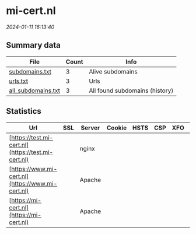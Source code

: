 # mi-cert.nl
*2024-01-11 16:13:40*
## Summary data
| File       | Count | Info |
|------------|-------|------|
|[subdomains.txt](/data/mi-cert.nl/subdomains.txt)|3|Alive subdomains|
|[urls.txt](/data/mi-cert.nl/urls.txt)|3|Urls|
|[all_subdomains.txt](/data/mi-cert.nl/all_subdomains.txt)|3|All found subdomains (history)|
## Statistics
| Url | SSL | Server | Cookie | HSTS | CSP | XFO | XXP | RP | Tech |Title |
|------------|-------|------|------|------|------|------|------|------|------|------|
|[https://test.mi-cert.nl](https://test.mi-cert.nl)| |nginx| | | | | |:white_check_mark: |Basic Nginx|401 Authorizatio...|
|[https://www.mi-cert.nl](https://www.mi-cert.nl)| |Apache| | | | | |:white_check_mark: |Apache HTTP Serv...|Home | MI-Cert.n...|
|[https://mi-cert.nl](https://mi-cert.nl)| |Apache| | | | | |:white_check_mark: |Apache HTTP Serv...|Home | MI-Cert.n...|